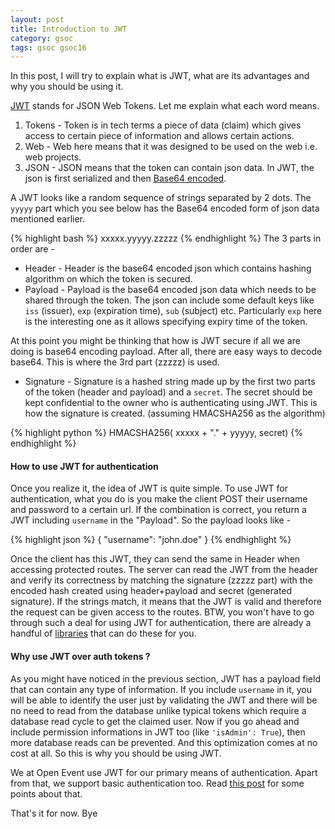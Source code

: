```yaml
---
layout: post
title: Introduction to JWT
category: gsoc
tags: gsoc gsoc16
---
```


In this post, I will try to explain what is JWT, what are its advantages and why you should be using it. 

[JWT](https://jwt.io) stands for JSON Web Tokens. Let me explain what each word means.

1. Tokens - Token is in tech terms a piece of data (claim) which gives access to certain piece of information and allows certain actions.
2. Web - Web here means that it was designed to be used on the web i.e. web projects.
3. JSON - JSON means that the token can contain json data. In JWT, the json is first serialized and then [Base64 encoded](https://en.wikipedia.org/wiki/Base64).

A JWT looks like a random sequence of strings separated by 2 dots. The `yyyyy` part which you see below has the Base64 encoded form of json data mentioned earlier. 

{% highlight bash %}
xxxxx.yyyyy.zzzzz
{% endhighlight %}
The 3 parts in order are - 

* Header - Header is the base64 encoded json which contains hashing algorithm on which the token is secured.
* Payload - Payload is the base64 encoded json data which needs to be shared through the token. 
The json can include some default keys like `iss` (issuer), `exp` (expiration time), `sub` (subject) etc. Particularly `exp` here is the interesting one as it allows specifying 
expiry time of the token.

At this point you might be thinking that how is JWT secure if all we are doing is base64 encoding payload. After all, there are easy ways to decode base64. 
This is where the 3rd part (zzzzz) is used. 

* Signature - Signature is a hashed string made up by the first two parts of the token (header and payload) and a `secret`. The secret should be kept confidential to the owner 
who is authenticating using JWT. This is how the signature is created. (assuming HMACSHA256 as the algorithm)

{% highlight python %}
HMACSHA256(
  xxxxx + "." + yyyyy,
  secret)
{% endhighlight %}

#### How to use JWT for authentication

Once you realize it, the idea of JWT is quite simple. To use JWT for authentication, what you do is you make the client POST their username and password to a certain url. 
If the combination is correct, you return a JWT including `username` in the "Payload". So the payload looks like - 

{% highlight json %}
{
  "username": "john.doe"
}
{% endhighlight %}

Once the client has this JWT, they can send the same in Header when accessing protected routes. The server can read the JWT from the header and verify its correctness by matching the signature (zzzzz part) with the encoded hash created using header+payload and secret (generated signature).
If the strings match, it means that the JWT is valid and therefore the request can be given access to the routes.
BTW, you won't have to go through such a deal for using JWT for authentication, there are already a handful of [libraries](https://jwt.io/#libraries-io) that can do these for 
you.


#### Why use JWT over auth tokens ?

As you might have noticed in the previous section, JWT has a payload field that can contain any type of information. 
If you include `username` in it, you will be able to identify the user just by validating the JWT and there will be no need to read from the database unlike typical tokens which require a database read cycle to get the claimed user.
Now if you go ahead and include permission informations in JWT too (like `'isAdmin': True`), then more database reads can be prevented. 
And this optimization comes at no cost at all. So this is why you should be using JWT.


We at Open Event use JWT for our primary means of authentication. Apart from that, we support basic authentication too. 
Read [this post](http://aviaryan.in/blog/gsoc/auth-flask-done-right.html) for some points about that. 

That's it for now. Bye
